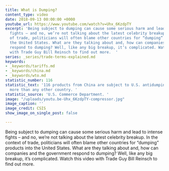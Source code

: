 ```yaml
---
title: What is Dumping?
content_type: video
date: 2018-09-13 00:00:00 +0000
youtube_url: https://www.youtube.com/watch?v=Uhx_6KzdpTY
excerpt: 'Being subject to dumping can cause some serious harm and lead to intense
  fights – and no, we’re not talking about the latest celebrity breakup. In the context
  of trade, politicians will often blame other countries for “dumping” products into
  the United States. What are they talking about and, how can companies and the government
  respond to dumping? Well, like any big breakup, it’s complicated. Watch this video
  with Trade Guy Bill Reinsch to find out more.  '
series: _series/trade-terms-explained.md
keywords:
- _keywords/tariffs.md
- _keywords/china.md
- _keywords/wto.md
statistic_number: 116
statistic_text: '116 products from China are subject to U.S. antidumping duties, far
  more than any other country. '
statistic_source: 'U.S. Commerce Department. '
image: "/uploads/youtu.be-Uhx_6KzdpTY-compressor.jpg"
image_caption: ''
image_credit: CSIS
show_image_on_single_post: false

---
```

Being subject to dumping can cause some serious harm and lead to intense fights – and no, we’re not talking about the latest celebrity breakup. In the context of trade, politicians will often blame other countries for “dumping” products into the United States. What are they talking about and, how can companies and the government respond to dumping? Well, like any big breakup, it’s complicated. Watch this video with Trade Guy Bill Reinsch to find out more.  